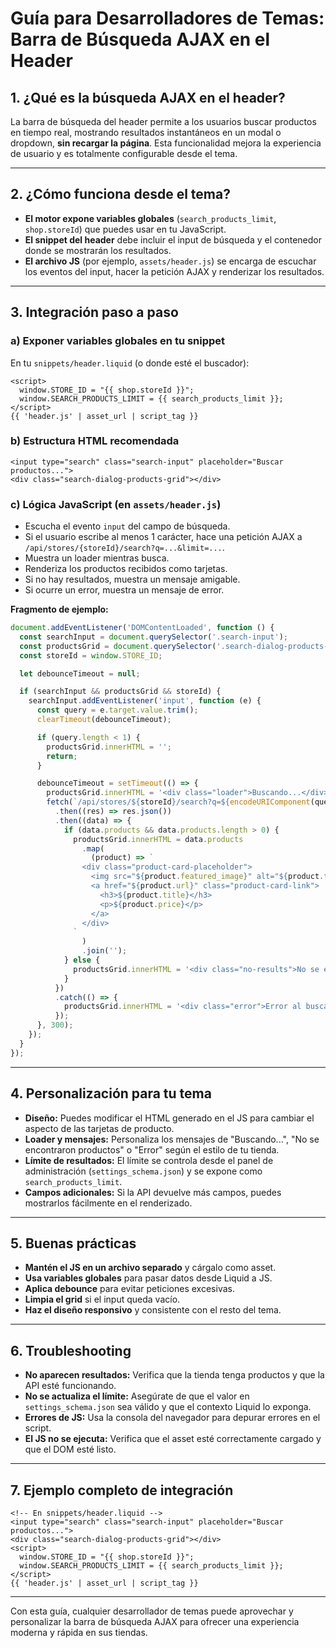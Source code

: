 # Guía para Desarrolladores de Temas: Barra de Búsqueda AJAX en el Header

## 1. ¿Qué es la búsqueda AJAX en el header?

La barra de búsqueda del header permite a los usuarios buscar productos en tiempo real, mostrando resultados instantáneos en un modal o dropdown, **sin recargar la página**. Esta funcionalidad mejora la experiencia de usuario y es totalmente configurable desde el tema.

---

## 2. ¿Cómo funciona desde el tema?

- **El motor expone variables globales** (`search_products_limit`, `shop.storeId`) que puedes usar en tu JavaScript.
- **El snippet del header** debe incluir el input de búsqueda y el contenedor donde se mostrarán los resultados.
- **El archivo JS** (por ejemplo, `assets/header.js`) se encarga de escuchar los eventos del input, hacer la petición AJAX y renderizar los resultados.

---

## 3. Integración paso a paso

### a) Exponer variables globales en tu snippet

En tu `snippets/header.liquid` (o donde esté el buscador):

```liquid
<script>
  window.STORE_ID = "{{ shop.storeId }}";
  window.SEARCH_PRODUCTS_LIMIT = {{ search_products_limit }};
</script>
{{ 'header.js' | asset_url | script_tag }}
```

### b) Estructura HTML recomendada

```liquid
<input type="search" class="search-input" placeholder="Buscar productos...">
<div class="search-dialog-products-grid"></div>
```

### c) Lógica JavaScript (en `assets/header.js`)

- Escucha el evento `input` del campo de búsqueda.
- Si el usuario escribe al menos 1 carácter, hace una petición AJAX a `/api/stores/{storeId}/search?q=...&limit=...`.
- Muestra un loader mientras busca.
- Renderiza los productos recibidos como tarjetas.
- Si no hay resultados, muestra un mensaje amigable.
- Si ocurre un error, muestra un mensaje de error.

**Fragmento de ejemplo:**

```javascript
document.addEventListener('DOMContentLoaded', function () {
  const searchInput = document.querySelector('.search-input');
  const productsGrid = document.querySelector('.search-dialog-products-grid');
  const storeId = window.STORE_ID;

  let debounceTimeout = null;

  if (searchInput && productsGrid && storeId) {
    searchInput.addEventListener('input', function (e) {
      const query = e.target.value.trim();
      clearTimeout(debounceTimeout);

      if (query.length < 1) {
        productsGrid.innerHTML = '';
        return;
      }

      debounceTimeout = setTimeout(() => {
        productsGrid.innerHTML = '<div class="loader">Buscando...</div>';
        fetch(`/api/stores/${storeId}/search?q=${encodeURIComponent(query)}&limit=${window.SEARCH_PRODUCTS_LIMIT}`)
          .then((res) => res.json())
          .then((data) => {
            if (data.products && data.products.length > 0) {
              productsGrid.innerHTML = data.products
                .map(
                  (product) => `
                <div class="product-card-placeholder">
                  <img src="${product.featured_image}" alt="${product.title}" loading="lazy">
                  <a href="${product.url}" class="product-card-link">
                    <h3>${product.title}</h3>
                    <p>${product.price}</p>
                  </a>
                </div>
              `
                )
                .join('');
            } else {
              productsGrid.innerHTML = '<div class="no-results">No se encontraron productos.</div>';
            }
          })
          .catch(() => {
            productsGrid.innerHTML = '<div class="error">Error al buscar productos.</div>';
          });
      }, 300);
    });
  }
});
```

---

## 4. Personalización para tu tema

- **Diseño:** Puedes modificar el HTML generado en el JS para cambiar el aspecto de las tarjetas de producto.
- **Loader y mensajes:** Personaliza los mensajes de "Buscando...", "No se encontraron productos" o "Error" según el estilo de tu tienda.
- **Límite de resultados:** El límite se controla desde el panel de administración (`settings_schema.json`) y se expone como `search_products_limit`.
- **Campos adicionales:** Si la API devuelve más campos, puedes mostrarlos fácilmente en el renderizado.

---

## 5. Buenas prácticas

- **Mantén el JS en un archivo separado** y cárgalo como asset.
- **Usa variables globales** para pasar datos desde Liquid a JS.
- **Aplica debounce** para evitar peticiones excesivas.
- **Limpia el grid** si el input queda vacío.
- **Haz el diseño responsivo** y consistente con el resto del tema.

---

## 6. Troubleshooting

- **No aparecen resultados:** Verifica que la tienda tenga productos y que la API esté funcionando.
- **No se actualiza el límite:** Asegúrate de que el valor en `settings_schema.json` sea válido y que el contexto Liquid lo exponga.
- **Errores de JS:** Usa la consola del navegador para depurar errores en el script.
- **El JS no se ejecuta:** Verifica que el asset esté correctamente cargado y que el DOM esté listo.

---

## 7. Ejemplo completo de integración

```liquid
<!-- En snippets/header.liquid -->
<input type="search" class="search-input" placeholder="Buscar productos...">
<div class="search-dialog-products-grid"></div>
<script>
  window.STORE_ID = "{{ shop.storeId }}";
  window.SEARCH_PRODUCTS_LIMIT = {{ search_products_limit }};
</script>
{{ 'header.js' | asset_url | script_tag }}
```

---

Con esta guía, cualquier desarrollador de temas puede aprovechar y personalizar la barra de búsqueda AJAX para ofrecer una experiencia moderna y rápida en sus tiendas.
